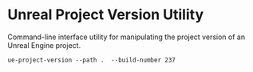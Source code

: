 # Unreal Project Version Utility
Command-line interface utility for manipulating the project version of an Unreal Engine project.

```shell
ue-project-version --path .  --build-number 237
```
